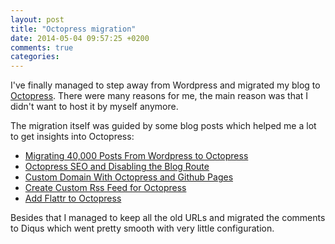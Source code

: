 ```yaml
---
layout: post
title: "Octopress migration"
date: 2014-05-04 09:57:25 +0200
comments: true
categories:
---
```


I've finally managed to step away from Wordpress and migrated my blog to [Octopress](http://octopress.org/). There were many reasons for me, the main reason was that I didn't want to host it by myself anymore.

The migration itself was guided by some blog posts which helped me a lot to get insights into Octopress:

* [Migrating 40,000 Posts From Wordpress to Octopress](http://zhen.org/blog/migrating-40000-posts-from-wordpress-to-octopress/)
* [Octopress SEO and Disabling the Blog Route](http://learnaholic.me/2012/10/15/octopress-seo-and-disabling-the-blog-route/)
* [Custom Domain With Octopress and Github Pages](http://robdodson.me/blog/2012/04/30/custom-domain-with-octopress-and-github-pages/)
* [Create Custom Rss Feed for Octopress](http://luosky.com/2012/07/24/create-custom-rss-feed-for-octopress/)
* [Add Flattr to Octopress](http://blog.higgsboson.tk/2013/01/20/add-flattr-to-octopress/)

Besides that I managed to keep all the old URLs and migrated the comments to Diqus which went pretty smooth with very little configuration.

